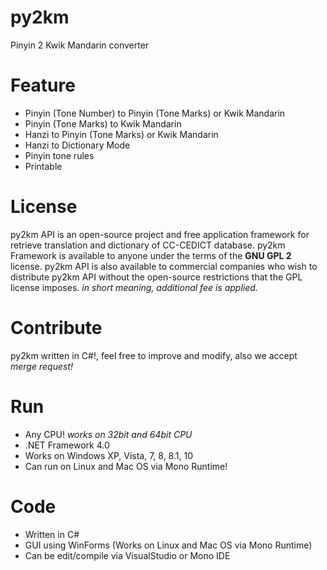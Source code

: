 py2km
=====
Pinyin 2 Kwik Mandarin converter

# Feature
* Pinyin (Tone Number) to Pinyin (Tone Marks) or Kwik Mandarin
* Pinyin (Tone Marks) to Kwik Mandarin
* Hanzi to Pinyin (Tone Marks) or Kwik Mandarin
* Hanzi to Dictionary Mode
* Pinyin tone rules
* Printable

# License
py2km API is an open-source project and free application framework for retrieve translation and dictionary of CC-CEDICT database. py2km Framework is available to anyone under the terms of the **GNU GPL 2** license. py2km API is also available to commercial companies who wish to distribute py2km API without the open-source restrictions that the GPL license imposes. *in short meaning, additional fee is applied.*

# Contribute
py2km written in C#!, feel free to improve and modify, also we accept *merge request!*

# Run
* Any CPU! *works on 32bit and 64bit CPU*
* .NET Framework 4.0
* Works on Windows XP, Vista, 7, 8, 8.1, 10
* Can run on Linux and Mac OS via Mono Runtime!

# Code
* Written in C#
* GUI using WinForms (Works on Linux and Mac OS via Mono Runtime)
* Can be edit/compile via VisualStudio or Mono IDE 
